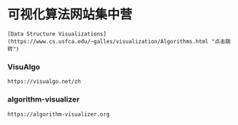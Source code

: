 可视化算法网站集中营
====


`[Data Structure Visualizations](https://www.cs.usfca.edu/~galles/visualization/Algorithms.html "点击跳转")`


### VisuAlgo

`https://visualgo.net/zh`


### algorithm-visualizer

`https://algorithm-visualizer.org`
